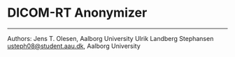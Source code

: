 DICOM-RT Anonymizer
===========



---
Authors:
Jens T. Olesen, Aalborg University
Ulrik Landberg Stephansen <usteph08@student.aau.dk>, Aalborg University

